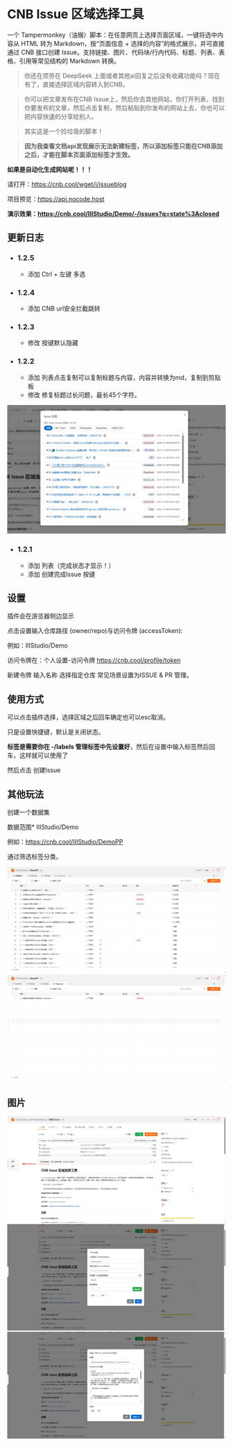 # CNB Issue 区域选择工具

一个 Tampermonkey（油猴）脚本：在任意网页上选择页面区域，一键将选中内容从 HTML 转为 Markdown，按“页面信息 + 选择的内容”的格式展示，并可直接通过 CNB 接口创建 Issue。支持链接、图片、代码块/行内代码、标题、列表、表格、引用等常见结构的 Markdown 转换。

> 你还在烦劳在 DeepSeek 上面或者其他ai回复之后没有收藏功能吗？现在有了，直接选择区域内容转入到CNB。

> 你可以把文章发布在CNB Issue上，然后你去其他网站，你打开列表，找到你要发布的文章，然后点击复制，然后粘贴到你发布的网站上去，你也可以把内容快速的分享给别人。

> 其实这是一个捡垃圾的脚本！

> **因为我查看文档api发现展示无法新建标签，所以添加标签只能在CNB添加之后，才能在脚本页面添加标签才生效。**

**如果是自动化生成网站呢！！！**

请打开：https://cnb.cool/wget/i/issueblog

项目预览：https://api.nocode.host

**演示效果：https://cnb.cool/IIIStudio/Demo/-/issues?q=state%3Aclosed**

## 更新日志
- ### 1.2.5
    - 添加 Ctrl + 左键 多选
- ### 1.2.4
    - 添加 CNB url安全拦截跳转
- ### 1.2.3
    - 修改 按键默认隐藏
- ### 1.2.2
    - 添加 列表点击复制可以复制标题与内容，内容并转换为md，复制到剪贴板
    - 修改 修复标题过长问题，最长45个字符。

![](./image/13.jpg)

- ### 1.2.1
    - 添加 列表（完成状态才显示！）
    - 添加 创建完成Issue 按键


## 设置

插件会在游览器侧边显示

点击设置输入仓库路径 (owner/repo)与访问令牌 (accessToken):

例如：IIIStudio/Demo

访问令牌在：个人设置-访问令牌 https://cnb.cool/profile/token

新建令牌 输入名称 选择指定仓库 常见场景设置为ISSUE & PR 管理。

## 使用方式

可以点击插件选择，选择区域之后回车确定也可以esc取消。

只是设置快捷键，默认是关闭状态。

**标签是需要你在 -/labels 管理标签中先设置好**，然后在设置中输入标签然后回车，这样就可以使用了

然后点击 创建Issue

## 其他玩法

创建一个数据集

数据范围*
IIIStudio/Demo

例如：https://cnb.cool/IIIStudio/DemoPP

通过筛选标签分类。

![](./image/7.jpg)
![](./image/8.jpg)

## 图片

![](./image/9.jpg)
![](./image/10.jpg)
![](./image/11.jpg)